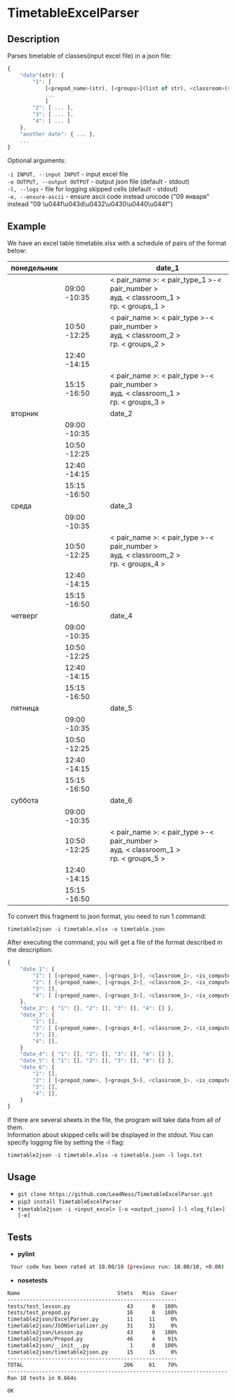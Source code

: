   # TimetableExcelParser

## Description

Parses timetable of classes(input excel file) in a json file:
````javascript
{
    "date"(str): {
        "1": [
            [<prepod_name>(str), [<groups>](list of str), <classroom>(str), <is_computer_class>(bool)],
            ...
            ]  
        "2": [ ... ],  
        "3": [ ... ],  
        "4": [ ... ]  
    },  
    "another date": { ... },  
    ...  
}
````
    
Optional arguments:  
    
  ````-i INPUT, --input INPUT```` - input excel file  
  ````-o OUTPUT, --output OUTPUT```` - output json file (default - stdout)  
  ````-l, --logs```` - file for logging skipped cells (default - stdout)  
  ````-e, --ensure-ascii```` - ensure ascii code instead unicode ("09 января" instead "09 \u044f\u043d\u0432\u0430\u0440\u044f")  

## Example

We have an excel table timetable.xlsx with a schedule of pairs of the format below:

| понедельник |              | date_1                                                                                  |
|-------------|--------------|----------------------------------------------------------------------------------------------|
|             | 09:00 -10:35 | < pair_name >: < pair_type_1 >-< pair_number ><br>ауд. < classroom_1 ><br>гр. < groups_1 >   |                                      |
|             | 10:50 -12:25 | < pair_name >: < pair_type >-< pair_number ><br>ауд. < classroom_2 ><br>гр. < groups_2 >     |                                           |
|             | 12:40 -14:15 |                                                                                              |
|             | 15:15 -16:50 | < pair_name >: < pair_type >-< pair_number ><br>ауд. < classroom_1 ><br>гр. < groups_3 >     |                                                       |
| вторник     |              | date_2                                                                                       |
|             | 09:00 -10:35 |                                                                                              |
|             | 10:50 -12:25 |                                                                                              |
|             | 12:40 -14:15 |                                                                                              |
|             | 15:15 -16:50 |                                                                                              |
| среда       |              | date_3                                                                                       |
|             | 09:00 -10:35 |                                                                                              |
|             | 10:50 -12:25 | < pair_name >: < pair_type >-< pair_number ><br>ауд. < classroom_2 ><br>гр. < groups_4 >     |
|             | 12:40 -14:15 |                                                                                              |
|             | 15:15 -16:50 |                                                                                              |
| четверг     |              | date_4                                                                                       |
|             | 09:00 -10:35 |                                                                                              |
|             | 10:50 -12:25 |                                                                                              |
|             | 12:40 -14:15 |                                                                                              |
|             | 15:15 -16:50 |                                                                                              |
| пятница     |              | date_5                                                                                       |
|             | 09:00 -10:35 |                                                                                              |
|             | 10:50 -12:25 |                                                                                              |
|             | 12:40 -14:15 |                                                                                              |
|             | 15:15 -16:50 |                                                                                              |
| суббота     |              | date_6                                                                                       |
|             | 09:00 -10:35 |                                                                                              |
|             | 10:50 -12:25 | < pair_name >: < pair_type >-< pair_number ><br>ауд. < classroom_1 ><br>гр. < groups_5 >     |                                                                            |
|             | 12:40 -14:15 |                                                                                              |
|             | 15:15 -16:50 |                                                                                              |   

To convert this fragment to json format, you need to run 1 command:
```
timetable2json -i timetable.xlsx -o timetable.json
```
After executing the command, you will get a file of the format described in the description:
````javascript
{
    "date_1": {
        "1": [ [<prepod_name>, [<groups_1>], <classroom_1>, <is_computer_class>] ],  
        "2": [ [<prepod_name>, [<groups_2>], <classroom_2>, <is_computer_class>] ],  
        "3": [],  
        "4": [ [<prepod_name>, [<groups_3>], <classroom_1>, <is_computer_class>] ],   
    },  
    "date_2": { "1": [], "2": [], "3": [], "4": [] },
    "date_3": {
        "1": [],  
        "2": [ [<prepod_name>, [<groups_4>], <classroom_2>, <is_computer_class>] ],  
        "3": [],  
        "4": [],   
    }  
    "date_4": { "1": [], "2": [], "3": [], "4": [] },  
    "date_5": { "1": [], "2": [], "3": [], "4": [] },   
    "date_6": {
        "1": [],  
        "2": [ [<prepod_name>, [<groups_5>], <classroom_1>, <is_computer_class>] ],  
        "3": [],  
        "4": [],   
    }   
}
````
If there are several sheets in the file, the program will take data from all of them.  
Information about skipped cells will be displayed in the stdout. You can specify logging file by setting the -l flag:
```
timetable2json -i timetable.xlsx -o timetable.json -l logs.txt
```

## Usage

- ````git clone https://github.com/LeadNess/TimetableExcelParser.git````
- ```pip3 install TimetableExcelParser```
- ````timetable2json -i <input_excel> [-o <output_json>] [-l <log_file>] [-e]````

## Tests
- **pylint**
```sh
 Your code has been rated at 10.00/10 (previous run: 10.00/10, +0.00)
```
- **nosetests**
```sh
Name                               Stmts   Miss  Cover
------------------------------------------------------
tests/test_lesson.py                  43      0   100%
tests/test_prepod.py                  16      0   100%
timetable2json/ExcelParser.py         11     11     0%
timetable2json/JSONSerializer.py      31     31     0%
timetable2json/Lesson.py              43      0   100%
timetable2json/Prepod.py              46      4    91%
timetable2json/__init__.py             1      0   100%
timetable2json/timetable2json.py      15     15     0%
------------------------------------------------------
TOTAL                                206     61    70%
----------------------------------------------------------------------
Ran 10 tests in 0.664s

OK
```
